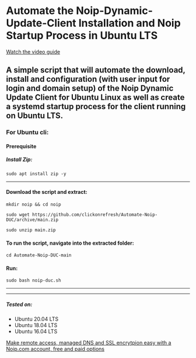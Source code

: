 # Automate the Noip-Dynamic-Update-Client Installation and Noip Startup Process in Ubuntu LTS

[Watch the video guide](https://youtu.be/YmCwn6cYFAE)

<!--<iframe width="560" height="315" src="https://www.youtube.com/embed/YmCwn6cYFAE" title="YouTube video player" frameborder="0" allow="accelerometer; autoplay; clipboard-write; encrypted-media; gyroscope; picture-in-picture" allowfullscreen></iframe>-->

## A simple script that will automate the download, install and configuration (with user input for login and domain setup) of the Noip Dynamic Update Client for Ubuntu Linux as well as create a systemd startup process for the client running on Ubuntu LTS.


### For Ubuntu cli:

#### Prerequisite 
##### Install Zip:

``` sudo apt install zip -y ```

----------------------------------------------------------------------------------

#### Download the script and extract:

``` mkdir noip && cd noip ```

``` sudo wget https://github.com/clickonrefresh/Automate-Noip-DUC/archive/main.zip  ```

``` sudo unzip main.zip ```


#### To run the script, navigate into the extracted folder:

``` cd Automate-Noip-DUC-main ```


#### Run:

``` sudo bash noip-duc.sh ```

----------------------------------------------------------------------------------
----------------------------------------------------------------------------------

##### Tested on:
- Ubuntu 20.04 LTS
- Ubuntu 18.04 LTS
- Ubuntu 16.04 LTS

[Make remote access, managed DNS and SSL encrytpion easy with a Noip.com account, free and paid options](https://www.noip.com?fpr=clickonrefresh)
